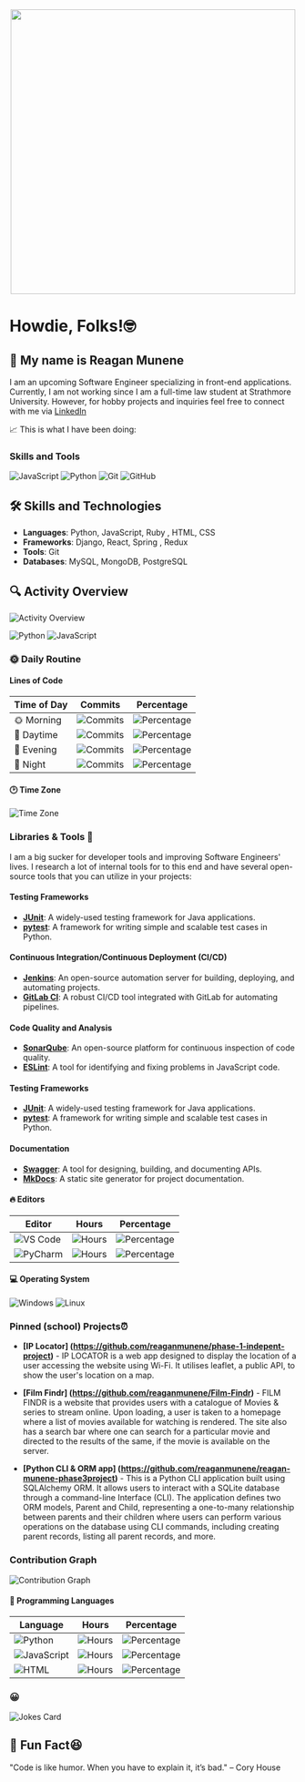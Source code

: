 <!-- ## Hi there 👋 -->

<!--
**reaganmunene/reaganmunene** is a ✨ _special_ ✨ repository because its `README.md` (this file) appears on your GitHub profile.

Here are some ideas to get you started:

- 🔭 I’m currently working on ...
- 🌱 I’m currently learning ...
- 👯 I’m looking to collaborate on ...
- 🤔 I’m looking for help with ...
- 💬 Ask me about ...
- 📫 How to reach me: ...
- 😄 Pronouns: ...
- ⚡ Fun fact: ...
-->
<div id="header" align="center">
  <img src="https://i.giphy.com/media/v1.Y2lkPTc5MGI3NjExYWRxeXIxMm5zbW5mMTNubTc5OWtpb3R6NjNjaDQyNzZ3M3Q0NzgxZSZlcD12MV9pbnRlcm5hbF9naWZfYnlfaWQmY3Q9Zw/20MpBrOxEphSS98hS2/giphy.gif" width="500"/>
</div>

# Howdie, Folks!🤓
<!-- 🤪 I am Reagan Munene -->
<!-- 📱 I have much ❤️ for all forms of software development. -->
## 👋 My name is Reagan Munene

I am an upcoming Software Engineer specializing in front-end applications. Currently, I am not working since I am a full-time law student at Strathmore University. However, for hobby projects and inquiries feel free to connect with me via [LinkedIn](https://www.linkedin.com/in/reagan-munene-muthomi/)

📈 This is what I have been doing:

### Skills and Tools
![JavaScript](https://img.shields.io/badge/-JavaScript-F7DF1E?style=flat&logo=JavaScript&logoColor=white)
![Python](https://img.shields.io/badge/-Python-3776AB?style=flat&logo=Python&logoColor=white)
![Git](https://img.shields.io/badge/-Git-F05032?style=flat&logo=Git&logoColor=white)
![GitHub](https://img.shields.io/badge/-GitHub-181717?style=flat&logo=GitHub&logoColor=white)

## 🛠️ Skills and Technologies

- **Languages**: Python, JavaScript, Ruby , HTML, CSS
- **Frameworks**: Django, React, Spring , Redux
- **Tools**: Git
- **Databases**: MySQL, MongoDB, PostgreSQL

## 🔍 Activity Overview

![Activity Overview](https://github-profile-summary-cards.vercel.app/api/cards/profile-details?username=reaganmunene&theme=vue)


![Python](https://img.shields.io/badge/Python-3776AB?style=flat&logo=python&logoColor=white)
![JavaScript](https://img.shields.io/badge/JavaScript-F7DF1E?style=flat&logo=javascript&logoColor=white)


### 🌞 Daily Routine

#### Lines of Code
| Time of Day | Commits | Percentage |
|-------------|---------|------------|
| 🌞 Morning | ![Commits](https://img.shields.io/badge/commits-3219-orange) | ![Percentage](https://img.shields.io/badge/percentage-30.24%25-brightgreen) |
| 🌆 Daytime | ![Commits](https://img.shields.io/badge/commits-5085-blue) | ![Percentage](https://img.shields.io/badge/percentage-47.77%25-brightgreen) |
| 🌃 Evening | ![Commits](https://img.shields.io/badge/commits-1553-purple) | ![Percentage](https://img.shields.io/badge/percentage-14.59%25-brightgreen) |
| 🌙 Night | ![Commits](https://img.shields.io/badge/commits-787-darkblue) | ![Percentage](https://img.shields.io/badge/percentage-07.39%25-brightgreen) |


<!-- ### Lines of code

Checkout my daily routine!🌞

🌞 Morning                3219 commits        ████████░░░░░░░░░░░░░░░░░   30.24 %
🌆 Daytime                5085 commits        ████████████░░░░░░░░░░░░░   47.77 %
🌃 Evening                1553 commits        ████░░░░░░░░░░░░░░░░░░░░░   14.59 %
🌙 Night                  787 commits         ██░░░░░░░░░░░░░░░░░░░░░░░   07.39 % -->

<!-- ### 📊 This Week I Spent My Time On -->

#### 🕑 Time Zone
![Time Zone](https://img.shields.io/badge/GMT+3-blue)



### Libraries & Tools 🔨
I am a big sucker for developer tools and improving Software Engineers' lives. I research a lot of internal tools for to this end and have several open-source tools that you can utilize in your projects:

#### **Testing Frameworks**
- **[JUnit](https://junit.org/junit5/)**: A widely-used testing framework for Java applications.
- **[pytest](https://docs.pytest.org/en/latest/)**: A framework for writing simple and scalable test cases in Python.

#### **Continuous Integration/Continuous Deployment (CI/CD)**
- **[Jenkins](https://www.jenkins.io/)**: An open-source automation server for building, deploying, and automating projects.
- **[GitLab CI](https://about.gitlab.com/stages-devops-lifecycle/continuous-integration/)**: A robust CI/CD tool integrated with GitLab for automating pipelines.

#### **Code Quality and Analysis**
- **[SonarQube](https://www.sonarqube.org/)**: An open-source platform for continuous inspection of code quality.
- **[ESLint](https://eslint.org/)**: A tool for identifying and fixing problems in JavaScript code.

#### **Testing Frameworks**
- **[JUnit](https://junit.org/junit5/)**: A widely-used testing framework for Java applications.
- **[pytest](https://docs.pytest.org/en/latest/)**: A framework for writing simple and scalable test cases in Python.

#### **Documentation**
- **[Swagger](https://swagger.io/)**: A tool for designing, building, and documenting APIs.
- **[MkDocs](https://www.mkdocs.org/)**: A static site generator for project documentation.



#### 🔥 Editors
| Editor        | Hours   | Percentage |
|---------------|---------|------------|
| ![VS Code](https://img.shields.io/badge/-VS_Code-007ACC?style=flat&logo=Visual-Studio-Code&logoColor=white) | ![Hours](https://img.shields.io/badge/hours-15h-blue) | ![Percentage](https://img.shields.io/badge/percentage-75%25-green) |
| ![PyCharm](https://img.shields.io/badge/-PyCharm-000000?style=flat&logo=PyCharm&logoColor=white) | ![Hours](https://img.shields.io/badge/hours-5h-blue) | ![Percentage](https://img.shields.io/badge/percentage-25%25-green) |

#### 💻 Operating System
![Windows](https://img.shields.io/badge/-Windows-0078D6?style=flat&logo=Windows&logoColor=white) ![Linux](https://img.shields.io/badge/-Linux-FCC624?style=flat&logo=Linux&logoColor=black)


<!-- ### 📊 This Week I Spent My Time On

🕑 Time Zone: [(GMT+3)]

💬 Programming Languages:
- [Python]                   [Hours]       [Percentage]
- [JavaScript]                   [Hours]       [Percentage]
- ...

🔥 Editors:
- [Editor 1]           [Hours]        [Percentage]
- [Editor 2]                  [Hours]             [Percentage]

<!-- 💻 Operating System: -->
<!-- - [OS]                    [Hours]       [Percentage]

### I Mostly Code in [Python]

- [Primary Language]               [Repos]            [Percentage]
- [Secondary Language]             [Repos]            [Percentage]
- ...

_Last Updated on [Date]_

### Recent Contributions ⏰
- **[Contribution 1]** - Description of the contribution. -->
<!-- - **[Contribution 2]** - Description of the contribution. -->


<!--
### Other Contributions 🔖
When I am not writing Python, I write Ruby. Checkout the following:

- **[]** - Description of the contribution.
- **[Contribution 2]** - Description of the contribution.
- ...

<!-- <!-- -->
### Pinned (school) Projects⏰
- **[IP Locator] (https://github.com/reaganmunene/phase-1-indepent-project)** - IP LOCATOR is a web app designed to display the location of a user accessing the website using Wi-Fi. It utilises leaflet, a public API, to show the user's location on a map.

- **[Film Findr] (https://github.com/reaganmunene/Film-Findr)** - FILM FINDR is a website that provides users with a catalogue of Movies & series to stream online. Upon loading, a user is taken to a homepage where a list of movies available for watching is rendered. The site also has a search bar where one can search for a particular movie and directed to the results of the same, if the movie is available on the server.

- **[Python CLI & ORM app] (https://github.com/reaganmunene/reagan-munene-phase3project)** - This is a Python CLI application built using SQLAlchemy ORM. It allows users to interact with a SQLite database through a command-line Interface (CLI). The application defines two ORM models, Parent and Child, representing a one-to-many relationship between parents and their children where users can perform various operations on the database using CLI commands, including creating parent records, listing all parent records, and more.


### Contribution Graph
![Contribution Graph](https://github-readme-streak-stats.herokuapp.com/?user=reaganmunene)

<!-- ### Activity overview
![Activity overview](https://github-profile-summary-cards.vercel.app/api/cards/profile-details?username=reaganmunene&theme=vue) -->


#### 💬 Programming Languages
| Language       | Hours   | Percentage |
|----------------|---------|------------|
| ![Python](https://img.shields.io/badge/-Python-3776AB?style=flat&logo=Python&logoColor=white) | ![Hours](https://img.shields.io/badge/hours-10h-yellow) | ![Percentage](https://img.shields.io/badge/percentage-50%25-green) |
| ![JavaScript](https://img.shields.io/badge/-JavaScript-F7DF1E?style=flat&logo=JavaScript&logoColor=white) | ![Hours](https://img.shields.io/badge/hours-5h-yellow) | ![Percentage](https://img.shields.io/badge/percentage-25%25-green) |
| ![HTML](https://img.shields.io/badge/-HTML-E34F26?style=flat&logo=HTML5&logoColor=white) | ![Hours](https://img.shields.io/badge/hours-5h-yellow) | ![Percentage](https://img.shields.io/badge/percentage-25%25-green) |



### 😀
![Jokes Card](https://readme-jokes.vercel.app/api)

## 🧩 Fun Fact😆

"Code is like humor. When you have to explain it, it’s bad." – Cory House

